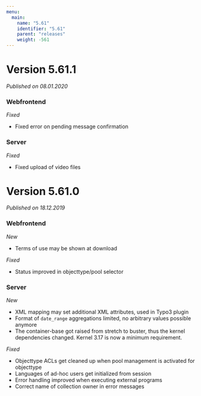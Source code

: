```yaml
---
menu:
  main:
    name: "5.61"
    identifier: "5.61"
    parent: "releases"
    weight: -561
---
```


# Version 5.61.1

*Published on 08.01.2020*

### Webfrontend

*Fixed*

* Fixed error on pending message confirmation

### Server

*Fixed*

* Fixed upload of video files

# Version 5.61.0

*Published on 18.12.2019*

### Webfrontend

*New*

* Terms of use may be shown at download

*Fixed*

* Status improved in objecttype/pool selector

### Server

*New*

* XML mapping may set additional XML attributes, used in Typo3 plugin
* Format of `date_range` aggregations limited, no arbitrary values possible anymore
* The container-base got raised from stretch to buster, thus the kernel dependencies changed. Kernel 3.17 is now a minimum requirement.

*Fixed*

* Objecttype ACLs get cleaned up when pool management is activated for objecttype
* Languages of ad-hoc users get initialized from session
* Error handling improved when executing external programs
* Correct name of collection owner in error messages
